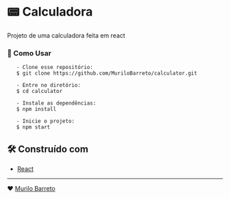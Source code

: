 # 📟 Calculadora

Projeto de uma calculadora feita em react 

### 🤔 Como Usar

```
   - Clone esse repositório:
   $ git clone https://github.com/MuriloBarreto/calculator.git

   - Entre no diretório:
   $ cd calculator

   - Instale as dependências:
   $ npm install

   - Inicie o projeto: 
   $ npm start
  ```

## 🛠️ Construído com

* [React](https://pt-br.reactjs.org/)

---
❤️ [Murilo Barreto](https://github.com/MuriloBarreto)